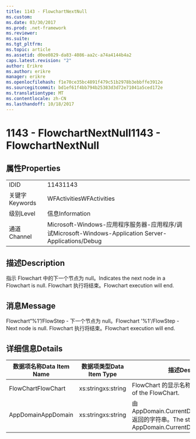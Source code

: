 ```yaml
---
title: 1143 - FlowchartNextNull
ms.custom: 
ms.date: 03/30/2017
ms.prod: .net-framework
ms.reviewer: 
ms.suite: 
ms.tgt_pltfrm: 
ms.topic: article
ms.assetid: d0ee0829-da83-4086-aa2c-a74a4144b4a2
caps.latest.revision: "2"
author: Erikre
ms.author: erikre
manager: erikre
ms.openlocfilehash: f1e70ce35bc4891f479c51b2978b3ebbffe3912e
ms.sourcegitcommit: bd1ef61f4bb794b25383d3d72e71041a5ced172e
ms.translationtype: MT
ms.contentlocale: zh-CN
ms.lasthandoff: 10/18/2017
---
```

# <a name="1143---flowchartnextnull"></a><span data-ttu-id="bb60a-102">1143 - FlowchartNextNull</span><span class="sxs-lookup"><span data-stu-id="bb60a-102">1143 - FlowchartNextNull</span></span>
## <a name="properties"></a><span data-ttu-id="bb60a-103">属性</span><span class="sxs-lookup"><span data-stu-id="bb60a-103">Properties</span></span>  
  
|||  
|-|-|  
|<span data-ttu-id="bb60a-104">ID</span><span class="sxs-lookup"><span data-stu-id="bb60a-104">ID</span></span>|<span data-ttu-id="bb60a-105">1143</span><span class="sxs-lookup"><span data-stu-id="bb60a-105">1143</span></span>|  
|<span data-ttu-id="bb60a-106">关键字</span><span class="sxs-lookup"><span data-stu-id="bb60a-106">Keywords</span></span>|<span data-ttu-id="bb60a-107">WFActivities</span><span class="sxs-lookup"><span data-stu-id="bb60a-107">WFActivities</span></span>|  
|<span data-ttu-id="bb60a-108">级别</span><span class="sxs-lookup"><span data-stu-id="bb60a-108">Level</span></span>|<span data-ttu-id="bb60a-109">信息</span><span class="sxs-lookup"><span data-stu-id="bb60a-109">Information</span></span>|  
|<span data-ttu-id="bb60a-110">通道</span><span class="sxs-lookup"><span data-stu-id="bb60a-110">Channel</span></span>|<span data-ttu-id="bb60a-111">Microsoft-Windows-应用程序服务器-应用程序/调试</span><span class="sxs-lookup"><span data-stu-id="bb60a-111">Microsoft-Windows-Application Server-Applications/Debug</span></span>|  
  
## <a name="description"></a><span data-ttu-id="bb60a-112">描述</span><span class="sxs-lookup"><span data-stu-id="bb60a-112">Description</span></span>  
 <span data-ttu-id="bb60a-113">指示 Flowchart 中的下一个节点为 null。</span><span class="sxs-lookup"><span data-stu-id="bb60a-113">Indicates the next node in a Flowchart is null.</span></span> <span data-ttu-id="bb60a-114">Flowchart 执行将结束。</span><span class="sxs-lookup"><span data-stu-id="bb60a-114">Flowchart execution will end.</span></span>  
  
## <a name="message"></a><span data-ttu-id="bb60a-115">消息</span><span class="sxs-lookup"><span data-stu-id="bb60a-115">Message</span></span>  
 <span data-ttu-id="bb60a-116">Flowchart“%1”/FlowStep - 下一个节点为 null。</span><span class="sxs-lookup"><span data-stu-id="bb60a-116">Flowchart '%1'/FlowStep - Next node is null.</span></span> <span data-ttu-id="bb60a-117">Flowchart 执行将结束。</span><span class="sxs-lookup"><span data-stu-id="bb60a-117">Flowchart execution will end.</span></span>  
  
## <a name="details"></a><span data-ttu-id="bb60a-118">详细信息</span><span class="sxs-lookup"><span data-stu-id="bb60a-118">Details</span></span>  
  
|<span data-ttu-id="bb60a-119">数据项名称</span><span class="sxs-lookup"><span data-stu-id="bb60a-119">Data Item Name</span></span>|<span data-ttu-id="bb60a-120">数据项类型</span><span class="sxs-lookup"><span data-stu-id="bb60a-120">Data Item Type</span></span>|<span data-ttu-id="bb60a-121">描述</span><span class="sxs-lookup"><span data-stu-id="bb60a-121">Description</span></span>|  
|--------------------|--------------------|-----------------|  
|<span data-ttu-id="bb60a-122">FlowChart</span><span class="sxs-lookup"><span data-stu-id="bb60a-122">FlowChart</span></span>|<span data-ttu-id="bb60a-123">xs:string</span><span class="sxs-lookup"><span data-stu-id="bb60a-123">xs:string</span></span>|<span data-ttu-id="bb60a-124">FlowChart 的显示名称。</span><span class="sxs-lookup"><span data-stu-id="bb60a-124">The display name of the FlowChart.</span></span>|  
|<span data-ttu-id="bb60a-125">AppDomain</span><span class="sxs-lookup"><span data-stu-id="bb60a-125">AppDomain</span></span>|<span data-ttu-id="bb60a-126">xs:string</span><span class="sxs-lookup"><span data-stu-id="bb60a-126">xs:string</span></span>|<span data-ttu-id="bb60a-127">由 AppDomain.CurrentDomain.FriendlyName 返回的字符串。</span><span class="sxs-lookup"><span data-stu-id="bb60a-127">The string returned by AppDomain.CurrentDomain.FriendlyName.</span></span>|
